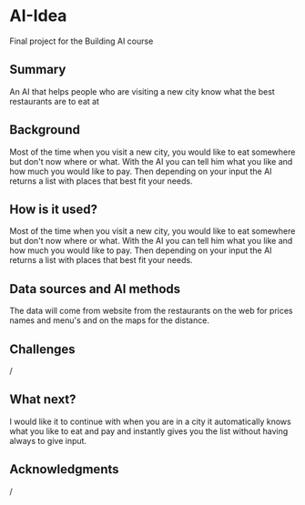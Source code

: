 # AI-Idea

Final project for the Building AI course

## Summary

An AI that helps people who are visiting a new city know what the best restaurants are to eat at

## Background

Most of the time when you visit a new city, you would like to eat somewhere but don't now where or what. With the AI you can tell him what you like and how much you would like to pay. Then depending on your input the AI returns a list with places that best fit your needs.


## How is it used?

Most of the time when you visit a new city, you would like to eat somewhere but don't now where or what. With the AI you can tell him what you like and how much you would like to pay. Then depending on your input the AI returns a list with places that best fit your needs.



## Data sources and AI methods
The data will come from website from the restaurants on the web for prices names and menu's and on the maps for the distance.

## Challenges

/

## What next?

I would like it to continue with when you are in a city it automatically knows what you like to eat and pay and instantly gives you the list without having always to give input.


## Acknowledgments
/
